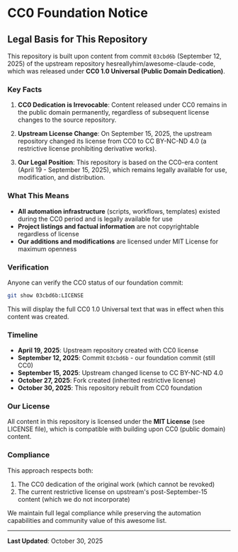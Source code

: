 # CC0 Foundation Notice

## Legal Basis for This Repository

This repository is built upon content from commit `03cbd6b` (September 12, 2025) of the upstream repository hesreallyhim/awesome-claude-code, which was released under **CC0 1.0 Universal (Public Domain Dedication)**.

### Key Facts

1. **CC0 Dedication is Irrevocable**: Content released under CC0 remains in the public domain permanently, regardless of subsequent license changes to the source repository.

2. **Upstream License Change**: On September 15, 2025, the upstream repository changed its license from CC0 to CC BY-NC-ND 4.0 (a restrictive license prohibiting derivative works).

3. **Our Legal Position**: This repository is based on the CC0-era content (April 19 - September 15, 2025), which remains legally available for use, modification, and distribution.

### What This Means

- **All automation infrastructure** (scripts, workflows, templates) existed during the CC0 period and is legally available for use
- **Project listings and factual information** are not copyrightable regardless of license
- **Our additions and modifications** are licensed under MIT License for maximum openness

### Verification

Anyone can verify the CC0 status of our foundation commit:

```bash
git show 03cbd6b:LICENSE
```

This will display the full CC0 1.0 Universal text that was in effect when this content was created.

### Timeline

- **April 19, 2025**: Upstream repository created with CC0 license
- **September 12, 2025**: Commit `03cbd6b` - our foundation commit (still CC0)
- **September 15, 2025**: Upstream changed license to CC BY-NC-ND 4.0
- **October 27, 2025**: Fork created (inherited restrictive license)
- **October 30, 2025**: This repository rebuilt from CC0 foundation

### Our License

All content in this repository is licensed under the **MIT License** (see LICENSE file), which is compatible with building upon CC0 (public domain) content.

### Compliance

This approach respects both:
1. The CC0 dedication of the original work (which cannot be revoked)
2. The current restrictive license on upstream's post-September-15 content (which we do not incorporate)

We maintain full legal compliance while preserving the automation capabilities and community value of this awesome list.

---

**Last Updated**: October 30, 2025
